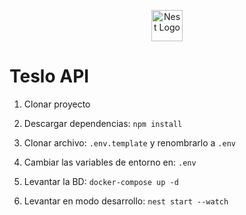 <p align="center">
  <a href="http://nestjs.com/" target="blank"><img src="https://nestjs.com/img/logo-small.svg" width="50" alt="Nest Logo" /></a>
</p>

# Teslo API

1. Clonar proyecto

2. Descargar dependencias: ```npm install```

3. Clonar archivo: ```.env.template``` y renombrarlo a ```.env```

4. Cambiar las variables de entorno en: ```.env```

5. Levantar la BD: ```docker-compose up -d```

6. Levantar en modo desarrollo: ```nest start --watch```


